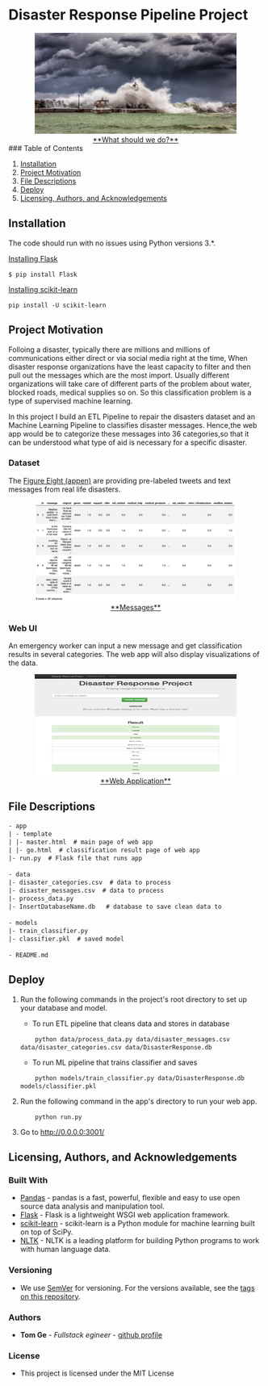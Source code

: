 # Disaster Response Pipeline Project
<div align="center">
<img src="assets/disaster.png" height="200" width="400">
</div>
<div align="center">
<u> **What should we do?** </u>
</div>
### Table of Contents

1. [Installation](#installation)
2. [Project Motivation](#motivation)
3. [File Descriptions](#files)
4. [Deploy](#results)
5. [Licensing, Authors, and Acknowledgements](#licensing)

## Installation <a name="installation"></a>

The code should run with no issues using Python versions 3.*.

[Installing Flask](https://flask.palletsprojects.com/en/1.1.x/installation/#install-flask)
```
$ pip install Flask
```

[Installing scikit-learn](https://scikit-learn.org/stable/install.html)
```
pip install -U scikit-learn
```

## Project Motivation<a name="motivation"></a>

Folloing a disaster, typically there are millions and millions of communications either direct or via social media right at the time, When disaster response organizations have the least capacity to filter and then pull out the messages which are the most import. Usually different organizations will take care of different parts of the problem about water, blocked roads, medical supplies so on. So this classification problem is a type of supervised machine learning. 

In this project I build an ETL Pipeline to repair the disasters dataset and an Machine Learning Pipeline to classifies disaster messages. Hence,the web app would be to categorize these messages into 36 categories,so that it can be understood what type of aid is necessary for a specific disaster.

### Dataset

The [Figure Eight (appen)](https://appen.com/) are providing pre-labeled tweets and text messages from real life disasters. 

<div align="center">
<img src="assets/dataset.png" height="200" width="400">
</div>
<div align="center">
<u> **Messages** </u>
</div>


### Web UI
 An emergency worker can input a new message and get classification results in several categories. The web app will also display visualizations of the data.
<div align="center">
<img src="assets/disaster-response-web.png" height="200" width="400">
</div>
<div align="center">
<u> **Web Application** </u>
</div>

## File Descriptions <a name="files"></a>
```
- app
| - template
| |- master.html  # main page of web app
| |- go.html  # classification result page of web app
|- run.py  # Flask file that runs app

- data
|- disaster_categories.csv  # data to process 
|- disaster_messages.csv  # data to process
|- process_data.py
|- InsertDatabaseName.db   # database to save clean data to

- models
|- train_classifier.py
|- classifier.pkl  # saved model 

- README.md
```
## Deploy <a name="results"></a>

1. Run the following commands in the project's root directory to set up your database and model.

    - To run ETL pipeline that cleans data and stores in database
    ```
        python data/process_data.py data/disaster_messages.csv data/disaster_categories.csv data/DisasterResponse.db
    ```
    - To run ML pipeline that trains classifier and saves
    ```
        python models/train_classifier.py data/DisasterResponse.db models/classifier.pkl
    ```
2. Run the following command in the app's directory to run your web app.
    ```
        python run.py
    ```
3. Go to http://0.0.0.0:3001/


## Licensing, Authors, and Acknowledgements <a name="licensing"></a>

### Built With

* [Pandas](https://pandas.pydata.org/) - pandas is a fast, powerful, flexible and easy to use open source data analysis and manipulation tool.
* [Flask](https://palletsprojects.com/p/flask/) - Flask is a lightweight WSGI web application framework.
* [scikit-learn](https://scikit-learn.org) - scikit-learn is a Python module for machine learning built on top of SciPy.
* [NLTK](https://www.nltk.org/) - NLTK is a leading platform for building Python programs to work with human language data.

### Versioning

* We use [SemVer](http://semver.org/) for versioning. For the versions available, see the [tags on this repository](https://github.com/your/project/tags).

### Authors

* **Tom Ge** - *Fullstack egineer* - [github profile](https://github.com/tomgtqq)

### License

* This project is licensed under the MIT License
